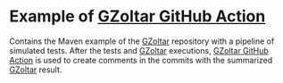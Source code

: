 # Example of [GZoltar GitHub Action](https://github.com/GZoltar/gzoltar-github-action)

Contains the Maven example of the [GZoltar](https://github.com/GZoltar/gzoltar) repository with a pipeline of simulated tests. After the tests and [GZoltar](https://github.com/GZoltar/gzoltar) executions, [GZoltar GitHub Action](https://github.com/GZoltar/gzoltar-github-action) is used to create comments in the commits with the summarized [GZoltar](https://github.com/GZoltar/gzoltar) result.